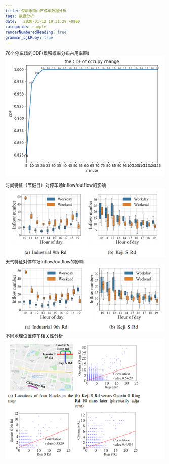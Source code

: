 ```yaml
---
title: 深圳市南山区停车数据分析
tags: 数据分析
date:   2020-01-12 19:31:29 +0900
categories: sample
renderNumberedHeading: true
grammar_cjkRuby: true
---
```

76个停车场的CDF(累积概率分布占用率图)
![enter description here](./images/cdf.png)

时间特征（节假日）对停车场Inflow/outflow的影响
![enter description here](./images/weather.png)
天气特征对停车场Inflow/outflow的影响
![enter description here](./images/time.png)
不同地理位置停车相关性分析
![enter description here](./images/corlation.png)